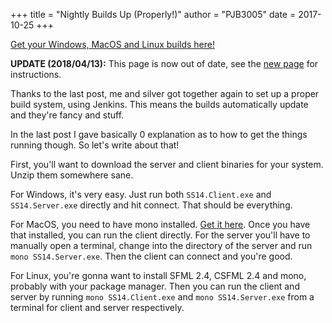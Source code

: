 +++
title = "Nightly Builds Up (Properly!)"
author = "PJB3005"
date = 2017-10-25
+++

[Get your Windows, MacOS and Linux builds here!](https://ss14.silvertorch5.io/jenkins/job/SS14%20Content%20Build/)

<!--more-->

**UPDATE (2018/04/13):** This page is now out of date, see the [new page](/about/nightlies.html) for instructions.

Thanks to the last post, me and silver got together again to set up a proper build system, using Jenkins.
This means the builds automatically update and they're fancy and stuff.

In the last post I gave basically 0 explanation as to how to get the things running though.
So let's write about that!

First, you'll want to download the server and client binaries for your system.
Unzip them somewhere sane.

For Windows, it's very easy. Just run both `SS14.Client.exe` and `SS14.Server.exe` directly and hit connect.
That should be everything.

For MacOS, you need to have mono installed. [Get it here](http://www.mono-project.com/download/).
Once you have that installed, you can run the client directly.
For the server you'll have to manually open a terminal, change into the directory of the server and run `mono SS14.Server.exe`.
Then the client can connect and you're good.

For Linux, you're gonna want to install SFML 2.4, CSFML 2.4 and mono, probably with your package manager.
Then you can run the client and server by running `mono SS14.Client.exe` and `mono SS14.Server.exe` from a terminal for client and server respectively.
